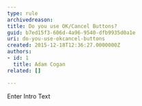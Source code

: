 ```yaml
---
type: rule
archivedreason: 
title: Do you use OK/Cancel Buttons?
guid: b7ed15f3-606d-4a96-9540-dfb9935d0a1e
uri: do-you-use-okcancel-buttons
created: 2015-12-18T12:36:27.0000000Z
authors:
- id: 1
  title: Adam Cogan
related: []

---
```



Enter Intro Text
<br><excerpt class='endintro'></excerpt><br>



